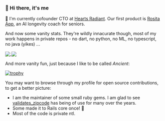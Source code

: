 ### 👋 Hi there, it's me

🔭  I'm currently cofounder CTO at [Hearts Radiant](https://heartsradiant.com). Our first product is [Rosita App](http://rositalongevity.com/), an AI longevity coach for seniors.

And now some vanity stats. They're wildly innacurate though, most of my work happens in private repos - no dart, no python, no ML, no typescript, no java (yikes) ... 

<a href="https://github.com/dgilperez">
  <img align="center" src="https://github-readme-stats.vercel.app/api?username=dgilperez&count_private=true&include_all_commits=true&show_icons=true&theme=github_dark" />
</a>
<a href="https://github.com/dgilperez">
  <img align="center" src="https://github-readme-stats.vercel.app/api/top-langs?username=dgilperez&langs_count=10&layout=compact&exclude_repo=wordpress&theme=github_dark&count_private=true" />
</a>

And more vanity fun, just because I like to be called _Ancient_: 

[![trophy](https://github-profile-trophy.vercel.app/?username=dgilperez&theme=discord&column=8&margin-w=15&margin-h=15&no-bg=true)](https://github.com/ryo-ma/github-profile-trophy)

You may want to browse through my profile for open source contributions, to get a better picture: 

- I am the maintainer of some small ruby gems. I am glad to see [validates_zipcode](https://github.com/dgilperez/validates_zipcode) has being of use for many over the years.
- Some made it to Rails core once! 🤗 
- Most of the code is private ntl.
